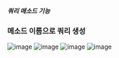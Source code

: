 ##### 쿼리 메소드 기능
### 메소드 이름으로 쿼리 생성

![image](https://user-images.githubusercontent.com/40969203/107721495-201bb580-6d20-11eb-8484-0b4f13eb1ff5.png)
![image](https://user-images.githubusercontent.com/40969203/107721501-2447d300-6d20-11eb-9fcb-855cd2f377ba.png)
![image](https://user-images.githubusercontent.com/40969203/107721507-26aa2d00-6d20-11eb-85d9-9d3767737ccd.png)
![image](https://user-images.githubusercontent.com/40969203/107721514-2b6ee100-6d20-11eb-94a3-ac57882829ca.png)
